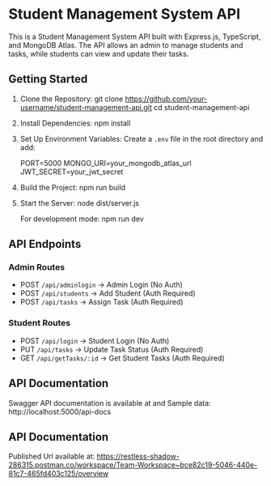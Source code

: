 # Student Management System API
 
This is a Student Management System API built with Express.js, TypeScript, and MongoDB Atlas. The API allows an admin to manage students and tasks, while students can view and update their tasks.
 
## Getting Started
 
1. Clone the Repository:
   git clone https://github.com/your-username/student-management-api.git
   cd student-management-api
 
2. Install Dependencies:
   npm install
 
3. Set Up Environment Variables:
   Create a `.env` file in the root directory and add:
 
   PORT=5000
   MONGO_URI=your_mongodb_atlas_url
   JWT_SECRET=your_jwt_secret
 
4. Build the Project:
   npm run build
 
5. Start the Server:
   node dist/server.js
 
   For development mode:
   npm run dev
 
## API Endpoints
 
### Admin Routes
- POST `/api/adminlogin` → Admin Login (No Auth)
- POST `/api/students` → Add Student (Auth Required)
- POST `/api/tasks` → Assign Task (Auth Required)
 
### Student Routes
- POST `/api/login` → Student Login (No Auth)
- PUT `/api/tasks` → Update Task Status (Auth Required)
- GET `/api/getTasks/:id` → Get Student Tasks (Auth Required)
 
## API Documentation
Swagger API documentation is available at and Sample data:
http://localhost:5000/api-docs
 
 
## API Documentation
Published Url available at:
https://restless-shadow-286315.postman.co/workspace/Team-Workspace~bce82c19-5046-440e-81c7-465fd403c125/overview
 
 